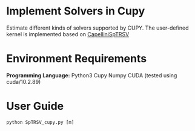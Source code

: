 # Implement Solvers in Cupy

Estimate different kinds of solvers supported by CUPY. The user-defined kernel is implemented based on [CapelliniSpTRSV](https://github.com/JiyaSu/CapelliniSpTRSV) 

Environment Requirements
==========

**Programming Language:** Python3 Cupy Numpy CUDA (tested using cuda/10.2.89)


User Guide
==========

```
python SpTRSV_cupy.py [m]
```
